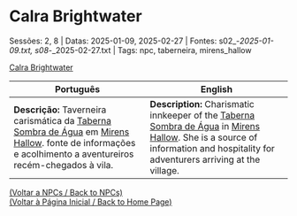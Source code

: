 
# Calra Brightwater

Sessões: 2, 8 | Datas: 2025-01-09, 2025-02-27 | Fontes: s02_-_2025-01-09.txt, s08_-_2025-02-27.txt | Tags: npc, taberneira, mirens_hallow

[Calra Brightwater](calra_brightwater.png)

| Português | English |
|-----------|---------|
| **Descrição:** Taverneira carismática da [Taberna Sombra de Água](taberna_sombra_de_agua.md) em [Mirens Hallow](mirens_hallow.md).  fonte de informações e acolhimento a aventureiros recém-chegados à vila. | **Description:** Charismatic innkeeper of the [Taberna Sombra de Água](taberna_sombra_de_agua.md) in [Mirens Hallow](mirens_hallow.md). She is a source of information and hospitality for adventurers arriving at the village. |

[(Voltar a NPCs / Back to NPCs)](npcs_list.md)  
[(Voltar à Página Inicial / Back to Home Page)](home.md)



















